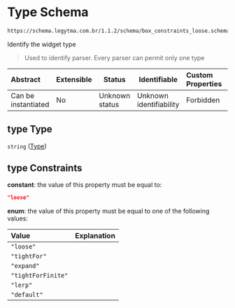 # Type Schema

```txt
https://schema.legytma.com.br/1.1.2/schema/box_constraints_loose.schema.json#/properties/type
```

Identify the widget type


> Used to identify parser. Every parser can permit only one type
>

| Abstract            | Extensible | Status         | Identifiable            | Custom Properties | Additional Properties | Access Restrictions | Defined In                                                                                                |
| :------------------ | ---------- | -------------- | ----------------------- | :---------------- | --------------------- | ------------------- | --------------------------------------------------------------------------------------------------------- |
| Can be instantiated | No         | Unknown status | Unknown identifiability | Forbidden         | Allowed               | none                | [box_constraints_loose.schema.json\*](../schema/box_constraints_loose.schema.json) |

## type Type

`string` ([Type](box_constraints_loose-properties-type.md))

## type Constraints

**constant**: the value of this property must be equal to:

```json
"loose"
```

**enum**: the value of this property must be equal to one of the following values:

| Value              | Explanation |
| :----------------- | ----------- |
| `"loose"`          |             |
| `"tightFor"`       |             |
| `"expand"`         |             |
| `"tightForFinite"` |             |
| `"lerp"`           |             |
| `"default"`        |             |
